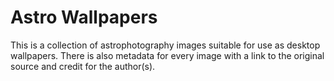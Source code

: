 Astro Wallpapers
================

This is a collection of astrophotography images suitable for use as desktop
wallpapers. There is also metadata for every image with a link to the original
source and credit for the author(s).
